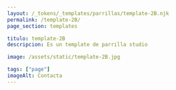 ```yaml
---
layout: /_tokens/_templates/parrillas/template-2B.njk
permalink: /template-2B/
page_section: templates

titulo: template-2B
descripcion: Es un template de parrilla studio

image: /assets/static/template-2B.jpg

tags: ["page"]
imageAlt: Contacta
---
```

